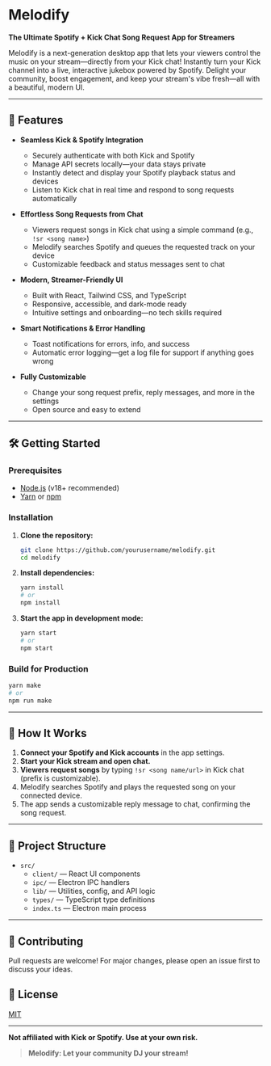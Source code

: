 # Melodify

**The Ultimate Spotify + Kick Chat Song Request App for Streamers**

Melodify is a next-generation desktop app that lets your viewers control the music on your stream—directly from your Kick chat! Instantly turn your Kick channel into a live, interactive jukebox powered by Spotify. Delight your community, boost engagement, and keep your stream's vibe fresh—all with a beautiful, modern UI.

---

## 🚀 Features

- **Seamless Kick & Spotify Integration**
    - Securely authenticate with both Kick and Spotify
    - Manage API secrets locally—your data stays private
    - Instantly detect and display your Spotify playback status and devices
    - Listen to Kick chat in real time and respond to song requests automatically

- **Effortless Song Requests from Chat**
    - Viewers request songs in Kick chat using a simple command (e.g., `!sr <song name>`)
    - Melodify searches Spotify and queues the requested track on your device
    - Customizable feedback and status messages sent to chat

- **Modern, Streamer-Friendly UI**
    - Built with React, Tailwind CSS, and TypeScript
    - Responsive, accessible, and dark-mode ready
    - Intuitive settings and onboarding—no tech skills required

- **Smart Notifications & Error Handling**
    - Toast notifications for errors, info, and success
    - Automatic error logging—get a log file for support if anything goes wrong

- **Fully Customizable**
    - Change your song request prefix, reply messages, and more in the settings
    - Open source and easy to extend

---

## 🛠️ Getting Started

### Prerequisites

- [Node.js](https://nodejs.org/) (v18+ recommended)
- [Yarn](https://yarnpkg.com/) or [npm](https://www.npmjs.com/)

### Installation

1. **Clone the repository:**
    ```sh
    git clone https://github.com/yourusername/melodify.git
    cd melodify
    ```
2. **Install dependencies:**
    ```sh
    yarn install
    # or
    npm install
    ```
3. **Start the app in development mode:**
    ```sh
    yarn start
    # or
    npm start
    ```

### Build for Production

```sh
yarn make
# or
npm run make
```

---

## 🎤 How It Works

1. **Connect your Spotify and Kick accounts** in the app settings.
2. **Start your Kick stream and open chat.**
3. **Viewers request songs** by typing `!sr <song name/url>` in Kick chat (prefix is customizable).
4. Melodify searches Spotify and plays the requested song on your connected device.
5. The app sends a customizable reply message to chat, confirming the song request.

---

## 📁 Project Structure

- `src/`
    - `client/` — React UI components
    - `ipc/` — Electron IPC handlers
    - `lib/` — Utilities, config, and API logic
    - `types/` — TypeScript type definitions
    - `index.ts` — Electron main process

---

## 🤝 Contributing

Pull requests are welcome! For major changes, please open an issue first to discuss your ideas.

## 📄 License

[MIT](LICENSE)

---

**Not affiliated with Kick or Spotify. Use at your own risk.**

> **Melodify: Let your community DJ your stream!**
